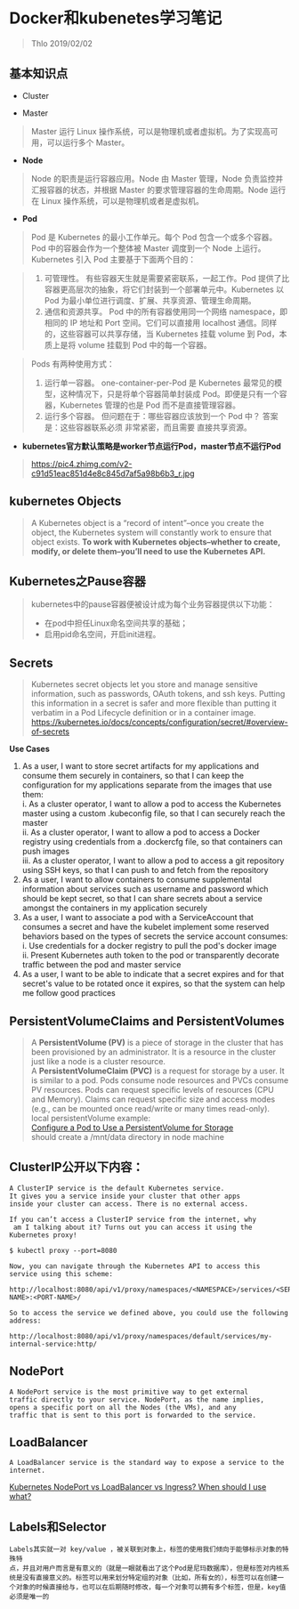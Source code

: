 # Docker和kubenetes学习笔记

> Thlo 2019/02/02

## 基本知识点

+ Cluster

+ Master

> Master 运行 Linux 操作系统，可以是物理机或者虚拟机。为了实现高可用，可以运行多个 Master。

+ **Node**

> Node 的职责是运行容器应用。Node 由 Master 管理，Node 负责监控并汇报容器的状态，并根据 Master 的要求管理容器的生命周期。Node 运行在 Linux 操作系统，可以是物理机或者是虚拟机。

+ **Pod**

>Pod 是 Kubernetes 的最小工作单元。每个 Pod 包含一个或多个容器。Pod 中的容器会作为一个整体被 Master 调度到一个 Node 上运行。
Kubernetes 引入 Pod 主要基于下面两个目的：

>1. 可管理性。
有些容器天生就是需要紧密联系，一起工作。Pod 提供了比容器更高层次的抽象，将它们封装到一个部署单元中。Kubernetes 以 Pod 为最小单位进行调度、扩展、共享资源、管理生命周期。
>2. 通信和资源共享。
Pod 中的所有容器使用同一个网络 namespace，即相同的 IP 地址和 Port 空间。它们可以直接用 localhost 通信。同样的，这些容器可以共享存储，当 Kubernetes 挂载 volume 到 Pod，本质上是将 volume 挂载到 Pod 中的每一个容器。

>Pods 有两种使用方式：
>1. 运行单一容器。
one-container-per-Pod 是 Kubernetes 最常见的模型，这种情况下，只是将单个容器简单封装成 Pod。即便是只有一个容器，Kubernetes 管理的也是 Pod 而不是直接管理容器。
>2. 运行多个容器。
但问题在于：哪些容器应该放到一个 Pod 中？ 
答案是：这些容器联系必须 非常紧密，而且需要 直接共享资源。

+ **kubernetes官方默认策略是worker节点运行Pod，master节点不运行Pod**

><https://pic4.zhimg.com/v2-c91d51eac851d4e8c845d7af5a98b6b3_r.jpg>

## kubernetes Objects

>A Kubernetes object is a “record of intent”–once you create the object, the Kubernetes system will constantly work to ensure that object exists.
**To work with Kubernetes objects–whether to create, modify, or delete them–you’ll need to use the Kubernetes API.**

## Kubernetes之Pause容器

>kubernetes中的pause容器便被设计成为每个业务容器提供以下功能：
>+ 在pod中担任Linux命名空间共享的基础；
>+ 启用pid命名空间，开启init进程。

## Secrets
>Kubernetes secret objects let you store and manage sensitive information, such as passwords, OAuth tokens, and ssh keys. Putting this information in a secret is safer and more flexible than putting it verbatim in a Pod Lifecycle definition or in a container image.
<https://kubernetes.io/docs/concepts/configuration/secret/#overview-of-secrets>

**Use Cases**

1. As a user, I want to store secret artifacts for my applications and consume them securely in containers, so that I can keep the configuration for my applications separate from the images that use them:        
  i. As a cluster operator, I want to allow a pod to access the Kubernetes master using a custom .kubeconfig file, so that I can securely reach the master      
ii. As a cluster operator, I want to allow a pod to access a Docker registry using credentials from a .dockercfg file, so that containers can push images       
iii. As a cluster operator, I want to allow a pod to access a git repository using SSH keys, so that I can push to and fetch from the repository        
2. As a user, I want to allow containers to consume supplemental information about services such as username and password which should be kept secret, so that I can share secrets about a service amongst the containers in my application securely        
3. As a user, I want to associate a pod with a ServiceAccount that consumes a secret and have the kubelet implement some reserved behaviors based on the types of secrets the service account consumes:     
i. Use credentials for a docker registry to pull the pod's docker image     
ii. Present Kubernetes auth token to the pod or transparently decorate traffic between the pod and master service       
4. As a user, I want to be able to indicate that a secret expires and for that secret's value to be rotated once it expires, so that the system can help me follow good practices

## PersistentVolumeClaims and PersistentVolumes
>A **PersistentVolume (PV)** is a piece of storage in the cluster that has been provisioned by an administrator. It is a resource in the cluster just like a node is a cluster resource.        
A **PersistentVolumeClaim (PVC)** is a request for storage by a user. It is similar to a pod. Pods consume node resources and PVCs consume PV resources. Pods can request specific levels of resources (CPU and Memory). Claims can request specific size and access modes (e.g., can be mounted once read/write or many times read-only).              
local persistentVolume example:     
[Configure a Pod to Use a PersistentVolume for Storage](https://kubernetes.io/docs/tasks/configure-pod-container/configure-persistent-volume-storage/)  
should create a /mnt/data directory in node machine

## ClusterIP公开以下内容：
    A ClusterIP service is the default Kubernetes service.   
    It gives you a service inside your cluster that other apps  
    inside your cluster can access. There is no external access.

    If you can’t access a ClusterIP service from the internet, why  
     am I talking about it? Turns out you can access it using the Kubernetes proxy!

    $ kubectl proxy --port=8080

    Now, you can navigate through the Kubernetes API to access this service using this scheme:

    http://localhost:8080/api/v1/proxy/namespaces/<NAMESPACE>/services/<SERVICE-NAME>:<PORT-NAME>/

    So to access the service we defined above, you could use the following address:

    http://localhost:8080/api/v1/proxy/namespaces/default/services/my-internal-service:http/

## NodePort
    A NodePort service is the most primitive way to get external    
    traffic directly to your service. NodePort, as the name implies,   
    opens a specific port on all the Nodes (the VMs), and any    
    traffic that is sent to this port is forwarded to the service.

## LoadBalancer
    A LoadBalancer service is the standard way to expose a service to the internet. 

[Kubernetes NodePort vs LoadBalancer vs Ingress? When should I use what?](https://medium.com/google-cloud/kubernetes-nodeport-vs-loadbalancer-vs-ingress-when-should-i-use-what-922f010849e0)

## Labels和Selector
    Labels其实就一对 key/value ，被关联到对象上，标签的使用我们倾向于能够标示对象的特殊特  
    点，并且对用户而言是有意义的（就是一眼就看出了这个Pod是尼玛数据库），但是标签对内核系统是没有直接意义的。标签可以用来划分特定组的对象（比如，所有女的），标签可以在创建一个对象的时候直接给与，也可以在后期随时修改，每一个对象可以拥有多个标签，但是，key值必须是唯一的